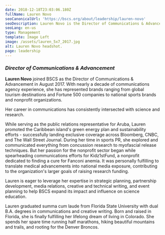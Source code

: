 ```yaml
---
date: 2018-12-18T23:03:06.180Z
fullName: Lauren Novo
seoCanonicalUrl: 'https://bscs.org/about/leadership/lauren-novo'
seoDescription: Lauren Novo is the Director of Communications & Advancement.
seoLang: en-us
type: Management
template: Image Left
image: /assets/lauren_5x7_2017.jpg
alt: Lauren Novo headshot.
page: leadership
---
```


### *Director of Communications & Advancement*

**Lauren Novo** joined BSCS as the Director of Communications & Advancement in August 2017. With nearly a decade of communications agency experience, she has represented brands ranging from global tourism destinations and Fortune 500 companies to national sports brands and nonprofit organizations.

Her career in communications has consistently intersected with science and research.

While serving as the public relations representative for Aruba, Lauren promoted the Caribbean island's green energy plan and sustainability efforts - successfully landing exclusive coverage across Bloomberg, CNBC, and The Wall Street Journal. During her time in sports PR, she explored and communicated everything from concussion research to myofascial release techniques. But her passion for the nonprofit sector began while spearheading communications efforts for Kidz1stFund, a nonprofit dedicated to finding a cure for Fanconi anemia. It was personally fulfilling to translate medical advancements into national media exposure, contributing to the organization's larger goals of raising research funding.

Lauren is eager to leverage her expertise in strategic planning, partnership development, media relations, creative and technical writing, and event planning to help BSCS expand its impact and influence on science education.

Lauren graduated summa cum laude from Florida State University with dual B.A. degrees in communications and creative writing. Born and raised in Florida, she is finally fulfilling her lifelong dream of living in Colorado. She spends her spare time running half marathons, hiking beautiful mountains and trails, and rooting for the Denver Broncos.
